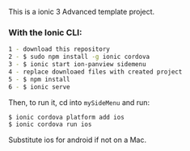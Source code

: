 This is a ionic 3 Advanced template project.

### With the Ionic CLI:
```bash
1 - download this repository
2 - $ sudo npm install -g ionic cordova
3 - $ ionic start ion-panview sidemenu
4 - replace downloaed files with created project
5 - $ npm install
6 - $ ionic serve
```

Then, to run it, cd into `mySideMenu` and run:

```bash
$ ionic cordova platform add ios
$ ionic cordova run ios
```

Substitute ios for android if not on a Mac.

